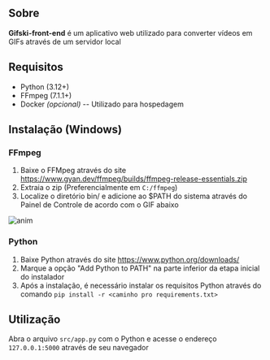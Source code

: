 ## Sobre
**Gifski-front-end** é um aplicativo web utilizado para converter vídeos em GIFs através de um servidor local

## Requisitos
- Python (3.12+)
- FFmpeg (7.1.1+)
- Docker *(opcional)* -- Utilizado para hospedagem

## Instalação (Windows)
### FFmpeg
1. Baixe o FFMpeg através do site 
https://www.gyan.dev/ffmpeg/builds/ffmpeg-release-essentials.zip
2. Extraia o zip (Preferencialmente em `C:/ffmpeg`)
3. Localize o diretório bin/ e adicione ao $PATH do sistema através do Painel de Controle de acordo com o GIF abaixo

![anim](https://github.com/user-attachments/assets/f190b189-44d4-4965-a6cc-678db31ecf61)

### Python
1. Baixe Python através do site 
https://www.python.org/downloads/
2. Marque a opção "Add Python to PATH" na parte inferior da etapa inicial do instalador
3. Após a instalação, é necessário instalar os requisitos Python através do comando `pip install -r <caminho pro requirements.txt>`

## Utilização
Abra o arquivo `src/app.py` com o Python e acesse o endereço `127.0.0.1:5000` através de seu navegador
